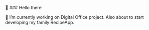👋 ### Hello there 

🔭 I’m currently working on Digital Office project. Also about to start developing my family RecipeApp.
